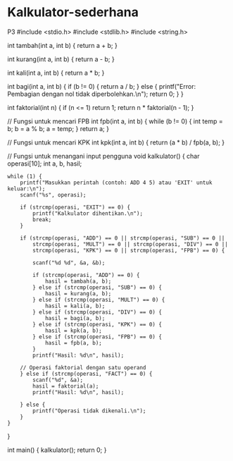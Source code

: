 # Kalkulator-sederhana
P3
#include <stdio.h>
#include <stdlib.h>
#include <string.h>

int tambah(int a, int b) {
    return a + b;
}

int kurang(int a, int b) {
    return a - b;
}

int kali(int a, int b) {
    return a * b;
}

int bagi(int a, int b) {
    if (b != 0) {
        return a / b;
    } else {
        printf("Error: Pembagian dengan nol tidak diperbolehkan.\n");
        return 0;
    }
}

int faktorial(int n) {
    if (n <= 1) return 1;
    return n * faktorial(n - 1);
}

// Fungsi untuk mencari FPB 
int fpb(int a, int b) {
    while (b != 0) {
        int temp = b;
        b = a % b;
        a = temp;
    }
    return a;
}

// Fungsi untuk mencari KPK 
int kpk(int a, int b) {
    return (a * b) / fpb(a, b);
}

// Fungsi untuk menangani input pengguna
void kalkulator() {
    char operasi[10];
    int a, b, hasil;

    while (1) {
        printf("Masukkan perintah (contoh: ADD 4 5) atau 'EXIT' untuk keluar:\n");
        scanf("%s", operasi);

        if (strcmp(operasi, "EXIT") == 0) {
            printf("Kalkulator dihentikan.\n");
            break;
        }
        
        if (strcmp(operasi, "ADD") == 0 || strcmp(operasi, "SUB") == 0 ||
            strcmp(operasi, "MULT") == 0 || strcmp(operasi, "DIV") == 0 ||
            strcmp(operasi, "KPK") == 0 || strcmp(operasi, "FPB") == 0) {
            
            scanf("%d %d", &a, &b);
            
            if (strcmp(operasi, "ADD") == 0) {
                hasil = tambah(a, b);
            } else if (strcmp(operasi, "SUB") == 0) {
                hasil = kurang(a, b);
            } else if (strcmp(operasi, "MULT") == 0) {
                hasil = kali(a, b);
            } else if (strcmp(operasi, "DIV") == 0) {
                hasil = bagi(a, b);
            } else if (strcmp(operasi, "KPK") == 0) {
                hasil = kpk(a, b);
            } else if (strcmp(operasi, "FPB") == 0) {
                hasil = fpb(a, b);
            }
            printf("Hasil: %d\n", hasil);

        // Operasi faktorial dengan satu operand
        } else if (strcmp(operasi, "FACT") == 0) {
            scanf("%d", &a);
            hasil = faktorial(a);
            printf("Hasil: %d\n", hasil);

        } else {
            printf("Operasi tidak dikenali.\n");
        }
    }
}

int main() {
    kalkulator();
    return 0;
}

